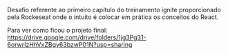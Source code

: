 Desafio referente ao primeiro capítulo do treinamento ignite proporcionado pela Rockeseat onde o intuito é colocar em prática os conceitos do React.

Para ver como ficou o projeto final: https://drive.google.com/drive/folders/1jg3Pg31-6orwrIzHhVxZBgy63bzwP01N?usp=sharing
